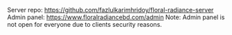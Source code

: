 Server repo: https://github.com/fazlulkarimhridoy/floral-radiance-server
Admin panel: https://www.floralradiancebd.com/admin
Note: Admin panel is not open for everyone due to clients security reasons.
